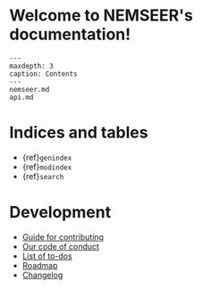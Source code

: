 
# Welcome to NEMSEER's documentation!

```{toctree}
---
maxdepth: 3
caption: Contents
---
nemseer.md
api.md
```

# Indices and tables

- {ref}`genindex`
- {ref}`modindex`
- {ref}`search`

# Development

- [Guide for contributing](contributing.md)
- [Our code of conduct](conduct.md)
- [List of to-dos](todo.md)
- [Roadmap](roadmap.md)
- [Changelog](changelog.md)
